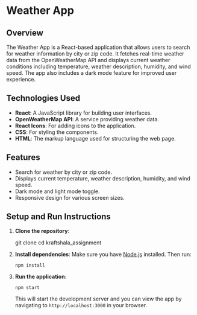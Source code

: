 # Weather App

## Overview

The Weather App is a React-based application that allows users to search for weather information by city or zip code. It fetches real-time weather data from the OpenWeatherMap API and displays current weather conditions including temperature, weather description, humidity, and wind speed. The app also includes a dark mode feature for improved user experience.

## Technologies Used

- **React**: A JavaScript library for building user interfaces.
- **OpenWeatherMap API**: A service providing weather data.
- **React Icons**: For adding icons to the application.
- **CSS**: For styling the components.
- **HTML**: The markup language used for structuring the web page.

## Features

- Search for weather by city or zip code.
- Displays current temperature, weather description, humidity, and wind speed.
- Dark mode and light mode toggle.
- Responsive design for various screen sizes.

## Setup and Run Instructions

1. **Clone the repository**:
    
    git clone 
    cd kraftshala_assignment
    

2. **Install dependencies**:
    Make sure you have [Node.js](https://nodejs.org/) installed. Then run:
    ```
    npm install
    ```



4. **Run the application**:
    ```
    npm start
    ```

    This will start the development server and you can view the app by navigating to `http://localhost:3000` in your browser.



